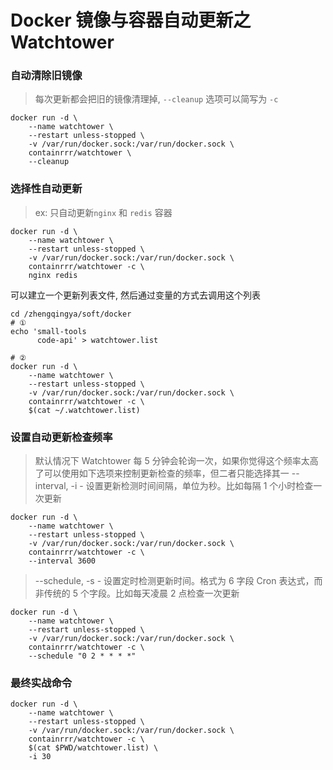 # Docker 镜像与容器自动更新之Watchtower

### 自动清除旧镜像

> 每次更新都会把旧的镜像清理掉, `--cleanup` 选项可以简写为 `-c`

```shell
docker run -d \
    --name watchtower \
    --restart unless-stopped \
    -v /var/run/docker.sock:/var/run/docker.sock \
    containrrr/watchtower \
    --cleanup
```

### 选择性自动更新

> ex: 只自动更新`nginx` 和 `redis` 容器

```shell
docker run -d \
    --name watchtower \
    --restart unless-stopped \
    -v /var/run/docker.sock:/var/run/docker.sock \
    containrrr/watchtower -c \
    nginx redis
```

可以建立一个更新列表文件, 然后通过变量的方式去调用这个列表

```shell
cd /zhengqingya/soft/docker
# ① 
echo 'small-tools
      code-api' > watchtower.list

# ② 
docker run -d \
    --name watchtower \
    --restart unless-stopped \
    -v /var/run/docker.sock:/var/run/docker.sock \
    containrrr/watchtower -c \
    $(cat ~/.watchtower.list)
```

### 设置自动更新检查频率

> 默认情况下 Watchtower 每 5 分钟会轮询一次，如果你觉得这个频率太高了可以使用如下选项来控制更新检查的频率，但二者只能选择其一 --interval, -i - 设置更新检测时间间隔，单位为秒。比如每隔 1 个小时检查一次更新

```shell
docker run -d \
    --name watchtower \
    --restart unless-stopped \
    -v /var/run/docker.sock:/var/run/docker.sock \
    containrrr/watchtower -c \
    --interval 3600
```

> --schedule, -s - 设置定时检测更新时间。格式为 6 字段 Cron 表达式，而非传统的 5 个字段。比如每天凌晨 2 点检查一次更新

```shell
docker run -d \
    --name watchtower \
    --restart unless-stopped \
    -v /var/run/docker.sock:/var/run/docker.sock \
    containrrr/watchtower -c \
    --schedule "0 2 * * * *"
```

### 最终实战命令

```shell
docker run -d \
    --name watchtower \
    --restart unless-stopped \
    -v /var/run/docker.sock:/var/run/docker.sock \
    containrrr/watchtower -c \
    $(cat $PWD/watchtower.list) \
    -i 30
```